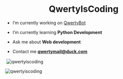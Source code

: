 <h1 align="center">QwertyIsCoding</h1>


- I’m currently working on [QwertyBot](https://github.com/QwertyIsCoding/QwertyBot)

- I’m currently learning **Python Development**

- Ask me about **Web development**

- Contact me **qwertymail@duck.com**

<p>&nbsp;<img align="center" src="https://github-readme-stats.vercel.app/api?username=qwertyiscoding&show_icons=true&locale=en" alt="qwertyiscoding" /></p>
<p><img align="center" src="https://github-readme-streak-stats.herokuapp.com/?user=qwertyiscoding&" alt="qwertyiscoding" /></p>
